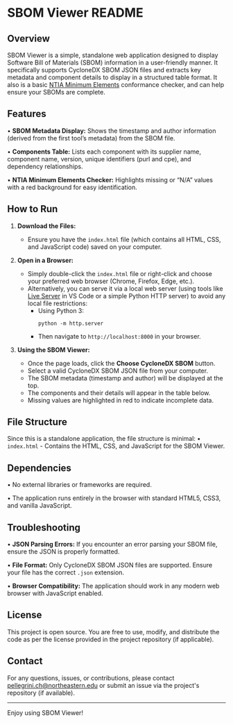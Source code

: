 SBOM Viewer README
==================

Overview
--------
SBOM Viewer is a simple, standalone web application designed to display Software Bill of Materials (SBOM) information in a user-friendly manner. It specifically supports CycloneDX SBOM JSON files and extracts key metadata and component details to display in a structured table format. It also is a basic [NTIA Minimum Elements](https://www.ntia.doc.gov/files/ntia/publications/sbom_minimum_elements_report.pdf) conformance checker, and can help ensure your SBOMs are complete.

Features
--------
• **SBOM Metadata Display:** Shows the timestamp and author information (derived from the first tool’s metadata) from the SBOM file.

• **Components Table:** Lists each component with its supplier name, component name, version, unique identifiers (purl and cpe), and dependency relationships.

• **NTIA Minimum Elements Checker:** Highlights missing or “N/A” values with a red background for easy identification.

How to Run
----------
1. **Download the Files:**
   - Ensure you have the `index.html` file (which contains all HTML, CSS, and JavaScript code) saved on your computer.

2. **Open in a Browser:**
   - Simply double-click the `index.html` file or right-click and choose your preferred web browser (Chrome, Firefox, Edge, etc.).
   - Alternatively, you can serve it via a local web server (using tools like [Live Server](https://marketplace.visualstudio.com/items?itemName=ritwickdey.LiveServer) in VS Code or a simple Python HTTP server) to avoid any local file restrictions:
     - Using Python 3:
       ```
       python -m http.server
       ```
     - Then navigate to `http://localhost:8000` in your browser.

3. **Using the SBOM Viewer:**
   - Once the page loads, click the **Choose CycloneDX SBOM** button.
   - Select a valid CycloneDX SBOM JSON file from your computer.
   - The SBOM metadata (timestamp and author) will be displayed at the top.
   - The components and their details will appear in the table below.
   - Missing values are highlighted in red to indicate incomplete data.

File Structure
--------------
Since this is a standalone application, the file structure is minimal:
• `index.html` - Contains the HTML, CSS, and JavaScript for the SBOM Viewer.

Dependencies
------------
• No external libraries or frameworks are required.

• The application runs entirely in the browser with standard HTML5, CSS3, and vanilla JavaScript.

Troubleshooting
---------------
• **JSON Parsing Errors:** If you encounter an error parsing your SBOM file, ensure the JSON is properly formatted.

• **File Format:** Only CycloneDX SBOM JSON files are supported. Ensure your file has the correct `.json` extension.

• **Browser Compatibility:** The application should work in any modern web browser with JavaScript enabled.

License
-------
This project is open source. You are free to use, modify, and distribute the code as per the license provided in the project repository (if applicable).

Contact
-------
For any questions, issues, or contributions, please contact pellegrini.ch@northeastern.edu or submit an issue via the project's repository (if available).

--------------------------------------------------
Enjoy using SBOM Viewer!
